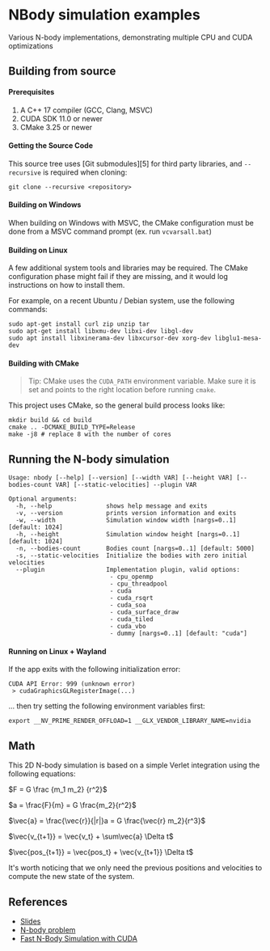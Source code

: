 
# NBody simulation examples

Various N-body implementations, demonstrating multiple CPU and CUDA optimizations

## Building from source

#### Prerequisites

1. A C++ 17 compiler (GCC, Clang, MSVC)
2. CUDA SDK 11.0 or newer
3. CMake 3.25 or newer

#### Getting the Source Code

This source tree uses [Git submodules][5] for third party libraries,
and `--recursive` is required when cloning:

```shell
git clone --recursive <repository>
```

#### Building on Windows

When building on Windows with MSVC, the CMake configuration must be done from
a MSVC command prompt (ex. run `vcvarsall.bat`)

#### Building on Linux

A few additional system tools and libraries may be required. The CMake 
configuration phase might fail if they are missing, and it would log 
instructions on how to install them.

For example, on a recent Ubuntu / Debian system, use the following commands:

```
sudo apt-get install curl zip unzip tar
sudo apt-get install libxmu-dev libxi-dev libgl-dev
sudo apt install libxinerama-dev libxcursor-dev xorg-dev libglu1-mesa-dev
```

#### Building with CMake

> Tip: CMake uses the `CUDA_PATH` environment variable. Make sure it is set
> and points to the right location before running `cmake`.

This project uses CMake, so the general build process looks like:

```shell
mkdir build && cd build
cmake .. -DCMAKE_BUILD_TYPE=Release
make -j8 # replace 8 with the number of cores
```

## Running the N-body simulation

```
Usage: nbody [--help] [--version] [--width VAR] [--height VAR] [--bodies-count VAR] [--static-velocities] --plugin VAR

Optional arguments:
  -h, --help               shows help message and exits 
  -v, --version            prints version information and exits 
  -w, --width              Simulation window width [nargs=0..1] [default: 1024]
  -h, --height             Simulation window height [nargs=0..1] [default: 1024]
  -n, --bodies-count       Bodies count [nargs=0..1] [default: 5000]
  -s, --static-velocities  Initialize the bodies with zero initial velocities 
  --plugin                 Implementation plugin, valid options: 
                            - cpu_openmp
                            - cpu_threadpool
                            - cuda
                            - cuda_rsqrt
                            - cuda_soa
                            - cuda_surface_draw
                            - cuda_tiled
                            - cuda_vbo
                            - dummy [nargs=0..1] [default: "cuda"]
```

#### Running on Linux + Wayland 

If the app exits with the following initialization error:

```
CUDA API Error: 999 (unknown error)
 > cudaGraphicsGLRegisterImage(...)
```

... then try setting the following environment variables first:

```
export __NV_PRIME_RENDER_OFFLOAD=1 __GLX_VENDOR_LIBRARY_NAME=nvidia
```

## Math

This 2D N-body simulation is based on a simple Verlet integration using 
the following equations:

$F = G \frac {m_1 m_2} {r^2}$

$a = \frac{F}{m} = G \frac{m_2}{r^2}$

$\vec{a} = \frac{\vec{r}}{|r|}a = G \frac{\vec{r} m_2}{r^3}$

$\vec{v_{t+1}} = \vec{v_t} + \sum\vec{a} \Delta t$

$\vec{pos_{t+1}} = \vec{pos_t} + \vec{v_{t+1}} \Delta t$

It's worth noticing that we only need the previous positions and velocities to
compute the new state of the system.

## References

- [Slides](https://docs.google.com/presentation/d/1hmPJ-AWM6xTOSWEAvGQpzx3Z0A2Hm7wtUoCTtjZk5_Y/edit?usp=sharing)
- [N-body problem](https://en.wikipedia.org/wiki/N-body_problem)
- [Fast N-Body Simulation with CUDA](https://developer.nvidia.com/gpugems/gpugems3/part-v-physics-simulation/chapter-31-fast-n-body-simulation-cuda)
